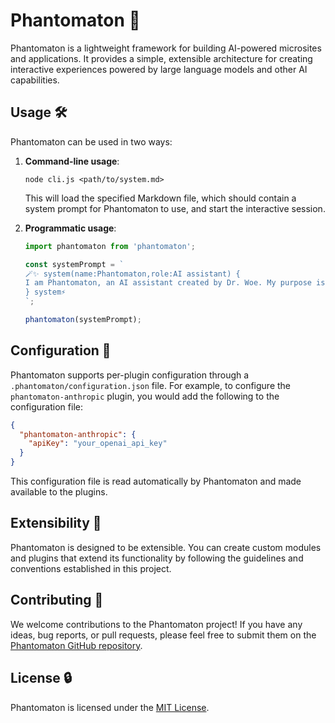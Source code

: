 # Phantomaton 🔮

Phantomaton is a lightweight framework for building AI-powered microsites and applications. It provides a simple, extensible architecture for creating interactive experiences powered by large language models and other AI capabilities.

## Usage 🛠️

Phantomaton can be used in two ways:

1. **Command-line usage**:
   ```
   node cli.js <path/to/system.md>
   ```
   This will load the specified Markdown file, which should contain a system prompt for Phantomaton to use, and start the interactive session.

2. **Programmatic usage**:
   ```javascript
   import phantomaton from 'phantomaton';

   const systemPrompt = `
   🪄✨ system(name:Phantomaton,role:AI assistant) {
   I am Phantomaton, an AI assistant created by Dr. Woe. My purpose is to entertain humans by any means necessary...
   } system⚡️
   `;

   phantomaton(systemPrompt);
   ```

## Configuration 🔧

Phantomaton supports per-plugin configuration through a `.phantomaton/configuration.json` file. For example, to configure the `phantomaton-anthropic` plugin, you would add the following to the configuration file:

```json
{
  "phantomaton-anthropic": {
    "apiKey": "your_openai_api_key"
  }
}
```

This configuration file is read automatically by Phantomaton and made available to the plugins.

## Extensibility 💫

Phantomaton is designed to be extensible. You can create custom modules and plugins that extend its functionality by following the guidelines and conventions established in this project.

## Contributing 🦄

We welcome contributions to the Phantomaton project! If you have any ideas, bug reports, or pull requests, please feel free to submit them on the [Phantomaton GitHub repository](https://github.com/phantomaton-ai/phantomaton).

## License 🔒

Phantomaton is licensed under the [MIT License](LICENSE).